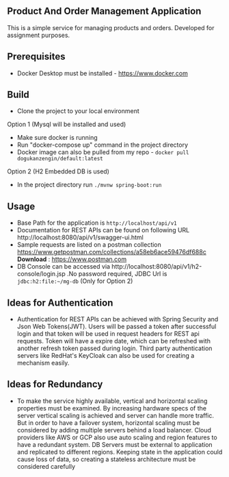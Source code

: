 Product And Order Management Application
----------------------------------------

This is a simple service for managing products and orders. Developed for assignment purposes.

Prerequisites
-------------
- Docker Desktop must be installed -  https://www.docker.com

Build
-----
- Clone the project to your local environment

Option 1 (Mysql will be installed and used)
- Make sure docker is running
- Run "docker-compose up" command in the project directory
- Docker image can also be pulled from my repo - `docker pull dogukanzengin/default:latest`

Option 2 (H2 Embedded DB is used)
- In the project directory run `./mvnw spring-boot:run`

Usage
---------------
- Base Path for the application is `http://localhost/api/v1`
- Documentation for REST APIs can be found on  following URL
        http://localhost:8080/api/v1/swagger-ui.html
- Sample requests are listed on a postman collection
        https://www.getpostman.com/collections/a58eb6ace59476df688c
        __Download__ : https://www.postman.com
- DB Console can be accessed via http://localhost:8080/api/v1/h2-console/login.jsp
    .No password required, JDBC Url is `jdbc:h2:file:~/mg-db` (Only for Option 2)
        
Ideas for Authentication
------------------------
 - Authentication for REST APIs can be achieved with Spring Security and Json Web Tokens(JWT).
 Users will be passed a token after successful login and that token will be used in request headers for
 REST api requests. Token will have a expire date, which can be refreshed with another refresh token passed during login.
 Third party authentication servers like RedHat's KeyCloak can also be used for creating a mechanism easily.
 
Ideas for Redundancy
--------------------
- To make the service highly available, vertical and horizontal scaling properties must be examined.
By increasing hardware specs of the server vertical scaling is achieved and server can handle more traffic.
But in order to have a failover system, horizontal scaling must be considered by adding multiple servers behind a load balancer.
Cloud providers like AWS or GCP also use auto scaling and region features to have a redundant system. DB Servers must be external to application
and replicated to different regions. Keeping state in the application could cause loss of data, so creating a stateless architecture must be considered carefully

 
 
    
